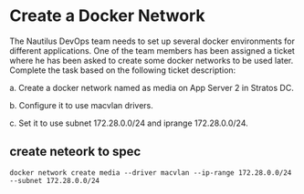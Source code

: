 # Create a Docker Network

The Nautilus DevOps team needs to set up several docker environments for different applications. One of the team members has been assigned a ticket where he has been asked to create some docker networks to be used later. Complete the task based on the following ticket description:

a. Create a docker network named as media on App Server 2 in Stratos DC.

b. Configure it to use macvlan drivers.

c. Set it to use subnet 172.28.0.0/24 and iprange 172.28.0.0/24.

## create neteork to spec
`docker network create media --driver macvlan --ip-range 172.28.0.0/24 --subnet 172.28.0.0/24`